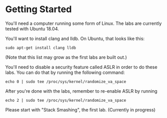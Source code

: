# Getting Started

You'll need a computer running some form of Linux.  The labs are currently tested with Ubuntu 18.04.

You'll want to install clang and lldb. On Ubuntu, that looks like this:

```sudo apt-get install clang lldb```

(Note that this list may grow as the first labs are built out.)

You'll need to disable a security feature called ASLR in order to do these labs.  You can do that by running the following command:

```echo 0 | sudo tee /proc/sys/kernel/randomize_va_space```

After you're done with the labs, remember to re-enable ASLR by running 

```echo 2 | sudo tee /proc/sys/kernel/randomize_va_space```

Please start with "Stack Smashing", the first lab. (Currently in progress)

